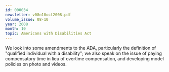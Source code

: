 ```yaml
---
id: 000034
newsletter: v08n10oct2008.pdf
volume_issue: 08-10
year: 2008
month: 10
topic: Americans with Disabilities Act
---
```


We look into some amendments to the ADA, particularly the definition of "qualified individual with a disability"; we also speak on the issue of paying compensatory time in lieu of overtime compensation, and developing model policies on photo and videos.